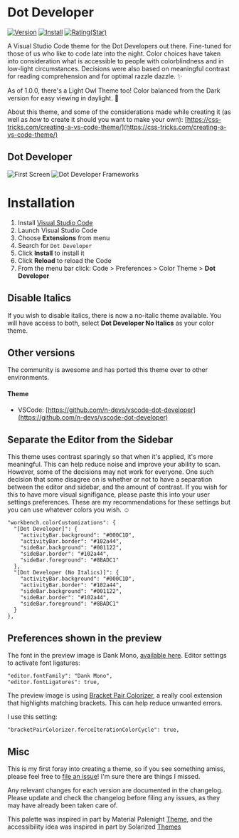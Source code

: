 # Dot Developer 

[![Version](https://vsmarketplacebadge.apphb.com/version/n-devs.vscode-dot-developer.svg)](https://marketplace.visualstudio.com/items?itemName=n-devs.vscode-dot-developer)
[![Install](https://vsmarketplacebadge.apphb.com/installs/n-devs.vscode-dot-developer.svg)](https://marketplace.visualstudio.com/items?itemName=n-devs.vscode-dot-developer)
[![Rating(Star)](https://vsmarketplacebadge.apphb.com/rating-star/n-devs.vscode-dot-developer.svg)](https://marketplace.visualstudio.com/items?itemName=n-devs.vscode-dot-developer)

A Visual Studio Code theme for the Dot Developers out there. Fine-tuned for those of us who like to code late into the night. Color choices have taken into consideration what is accessible to people with colorblindness and in low-light circumstances. Decisions were also based on meaningful contrast for reading comprehension and for optimal razzle dazzle. ✨

As of 1.0.0, there's a Light Owl Theme too! Color balanced from the Dark version for easy viewing in daylight. 🌅

About this theme, and some of the considerations made while creating it (as well as _how_ to create it should you want to make your own): [https://css-tricks.com/creating-a-vs-code-theme/](https://css-tricks.com/creating-a-vs-code-theme/)

## Dot Developer
![First Screen](first-screen.jpg)
![Dot Developer Frameworks](three-dark.jpg)

# Installation

1.  Install [Visual Studio Code](https://marketplace.visualstudio.com/items?itemName=n-devs.vscode-dot-developer)
2.  Launch Visual Studio Code
3.  Choose **Extensions** from menu
4.  Search for `Dot Developer`
5.  Click **Install** to install it
6.  Click **Reload** to reload the Code
7.  From the menu bar click: Code > Preferences > Color Theme > **Dot Developer**

## Disable Italics

If you wish to disable italics, there is now a no-italic theme available. You will have access to both, select **Dot Developer No Italics** as your color theme.

## Other versions

The community is awesome and has ported this theme over to other environments.

#### Theme

- VSCode: [https://github.com/n-devs/vscode-dot-developer](https://github.com/n-devs/vscode-dot-developer)

## Separate the Editor from the Sidebar

This theme uses contrast sparingly so that when it's applied, it's more meaningful. This can help reduce noise and improve your ability to scan. However, some of the decisions may not work for everyone. One such decision that some disagree on is whether or not to have a separation between the editor and sidebar, and the amount of contrast. If you wish for this to have more visual signifigance, please paste this into your user settings preferences. These are my recommendations for these settings but you can use whatever colors you wish. ☺️

```
"workbench.colorCustomizations": {
  "[Dot Developer]": {
    "activityBar.background": "#000C1D",
    "activityBar.border": "#102a44",
    "sideBar.background": "#001122",
    "sideBar.border": "#102a44",
    "sideBar.foreground": "#8BADC1"
  },
  "[Dot Developer (No Italics)]": {
    "activityBar.background": "#000C1D",
    "activityBar.border": "#102a44",
    "sideBar.background": "#001122",
    "sideBar.border": "#102a44",
    "sideBar.foreground": "#8BADC1"
  }
},
```

## Preferences shown in the preview

The font in the preview image is Dank Mono, [available here](https://dank.sh/). Editor settings to activate font ligatures:

```
"editor.fontFamily": "Dank Mono",
"editor.fontLigatures": true,
```

The preview image is using [Bracket Pair Colorizer](https://marketplace.visualstudio.com/items?itemName=CoenraadS.bracket-pair-colorizer), a really cool extension that highlights matching brackets. This can help reduce unwanted errors.

I use this setting:

```
"bracketPairColorizer.forceIterationColorCycle": true,
```


## Misc

This is my first foray into creating a theme, so if you see something amiss, please feel free to [file an issue](https://github.com/sdras/night-owl-vscode-theme/issues)! I'm sure there are things I missed.

Any relevant changes for each version are documented in the changelog. Please update and check the changelog before filing any issues, as they may have already been taken care of.

This palette was inspired in part by Material Palenight [Theme](https://marketplace.visualstudio.com/items?itemName=whizkydee.material-palenight-theme), and the accessibility idea was inspired in part by Solarized [Themes](http://ethanschoonover.com/solarized)

